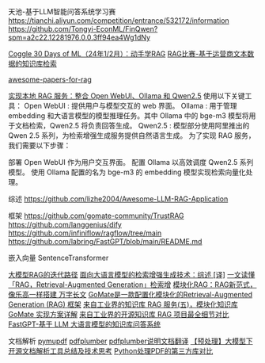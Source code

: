 
天池-基于LLM智能问答系统学习赛
https://tianchi.aliyun.com/competition/entrance/532172/information
https://github.com/Tongyi-EconML/FinQwen?spm=a2c22.12281976.0.0.3ff94ea4Wg1dNy

[Coggle 30 Days of ML（24年1/2月）：动手学RAG](http://discussion.coggle.club/t/topic/30/1)
[RAG比赛-基于运营商文本数据的知识库检索](https://www.datafountain.cn/competitions/1045/datasets)

[awesome-papers-for-rag](https://github.com/gomate-community/awesome-papers-for-rag/tree/main)


[实现本地 RAG 服务：整合 Open WebUI、Ollama 和 Qwen2.5](https://cuterwrite.xlog.page/integrate-open-webui-ollama-qwen25-local-rag)
使用以下关键工具：
Open WebUI : 提供用户与模型交互的 web 界面。
Ollama : 用于管理 embedding 和大语言模型的模型推理任务。其中 Ollama 中的 bge-m3 模型将用于文档检索，Qwen2.5 将负责回答生成。
Qwen2.5 : 模型部分使用阿里推出的 Qwen 2.5 系列，为检索增强生成服务提供自然语言生成。
为了实现 RAG 服务，我们需要以下步骤：

部署 Open WebUI 作为用户交互界面。
配置 Ollama 以高效调度 Qwen2.5 系列模型。
使用 Ollama 配置的名为 bge-m3 的 embedding 模型实现检索向量化处理。

综述
https://github.com/lizhe2004/Awesome-LLM-RAG-Application


框架
https://github.com/gomate-community/TrustRAG
https://github.com/langgenius/dify
https://github.com/infiniflow/ragflow/tree/main
https://github.com/labring/FastGPT/blob/main/README.md

嵌入向量
SentenceTransformer

[大模型RAG的迭代路径](https://mp.weixin.qq.com/s/kTZc1UpAzpSNanRx82ZRtg)
[面向大语言模型的检索增强生成技术：综述 [译]](https://baoyu.io/translations/ai-paper/2312.10997-retrieval-augmented-generation-for-large-language-models-a-survey)
[一文读懂「RAG，Retrieval-Augmented Generation」检索增](https://download.csdn.net/blog/column/12545383/135714213)
[模块化RAG：RAG新范式，像乐高一样搭建 万字长文](https://www.53ai.com/news/RAG/2024080440218.html)
[GoMate是一款配置化模块化的Retrieval-Augmented Generation (RAG) 框架](https://github.com/gomate-community/GoMate)
[来自工业界的知识库 RAG 服务(五)，模块化知识库 GoMate 实现方案详解](https://github.com/gomate-community/GoMate/tree/main)
[来自工业界的开源知识库 RAG 项目最全细节对比](https://hustyichi.github.io/2024/07/08/compare/)
[FastGPT-基于 LLM 大语言模型的知识库问答系统](https://github.com/labring/FastGPT)

文档解析
[pymupdf](https://products.documentprocessing.com/zh/parser/python/pymupdf/)
[pdfplumber](https://github.com/jsvine/pdfplumber/)
[pdfplumber说明文档翻译](https://blog.csdn.net/hbh112233abc/article/details/125521584)
[【预处理】大模型下开源文档解析工具总结及技术思考](https://mp.weixin.qq.com/s?__biz=Mzg4NjI0NDg0Ng==&mid=2247484415&idx=1&sn=6b2a075e77c3355344d2d40d5d84e45c&chksm=cf9dd77ef8ea5e68f048a3d6f5caca04fe87885efe00ca7d347f6fc9a86cc43ab40a11fa0990#rd)
[Python处理PDF的第三方库对比](https://dothinking.github.io/2021-01-02-Python%E5%A4%84%E7%90%86PDF%E7%9A%84%E7%AC%AC%E4%B8%89%E6%96%B9%E5%BA%93%E5%AF%B9%E6%AF%94/)

